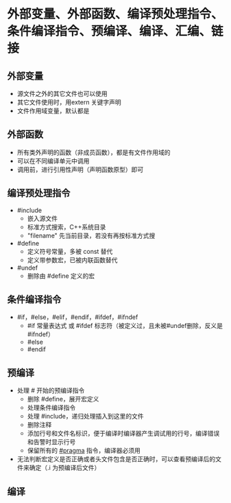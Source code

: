 # 外部变量、外部函数、编译预处理指令、条件编译指令、预编译、编译、汇编、链接

## 外部变量

- 源文件之外的其它文件也可以使用
- 其它文件使用时，用extern 关键字声明
- 文件作用域变量，默认都是 
## 外部函数
- 所有类外声明的函数（非成员函数），都是有文件作用域的
- 可以在不同编译单元中调用
- 调用前，进行引用性声明（声明函数原型）即可

## 编译预处理指令

- #include
  - 嵌入源文件
  - <filename> 标准方式搜索，C++系统目录
  - "filename" 先当前目录，若没有再按标准方式搜
- #define
  - 定义符号常量，多被 const 替代
  - 定义带参数宏，已被内联函数替代
- #undef
  - 删除由 #define 定义的宏

## 条件编译指令

- #if，#else，#elif，#endif，#ifdef，#ifndef
  - #if 常量表达式 或 #ifdef 标志符（被定义过，且未被#undef删除，反义是 #ifndef）
  - #else
  - #endif

## 预编译

- 处理 # 开始的预编译指令
  - 删除 #define，展开宏定义
  - 处理条件编译指令
  - 处理 #include，递归处理插入到这里的文件
  - 删除注释
  - 添加行号和文件名标识，便于编译时编译器产生调试用的行号，编译错误和告警时显示行号
  - 保留所有的 [#pragma](https://baike.baidu.com/item/%23pragma/706691) 指令，编译器必须用
- 无法判断宏定义是否正确或者头文件包含是否正确时，可以查看预编译后的文件来确定（.i 为预编译后文件）

## 编译

